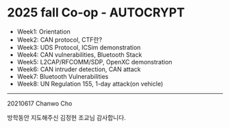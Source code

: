2025 fall Co-op - AUTOCRYPT
===

- Week1: Orientation
- Week2: CAN protocol, CTF란?
- Week3: UDS Protocol, ICSim demonstration
- Week4: CAN vulnerabilities, Bluetooth Stack
- Week5: L2CAP/RFCOMM/SDP, OpenXC demonstration
- Week6: CAN intruder detection, CAN attack
- Week7: Bluetooth Vulnerabilities
- Week8: UN Regulation 155, 1-day attack(on vehicle)

---

20210617 Chanwo Cho

방학동안 지도해주신 김정현 조교님 감사합니다.
